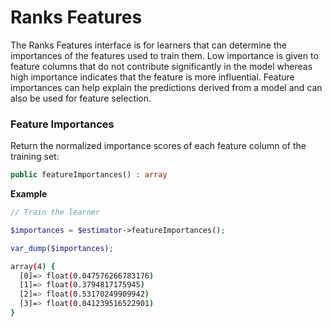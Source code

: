 # Ranks Features
The Ranks Features interface is for learners that can determine the importances of the features used to train them. Low importance is given to feature columns that do not contribute significantly in the model whereas high importance indicates that the feature is more influential. Feature importances can help explain the predictions derived from a model and can also be used for feature selection.

### Feature Importances
Return the normalized importance scores of each feature column of the training set:
```php
public featureImportances() : array
```

**Example**

```php
// Train the learner

$importances = $estimator->featureImportances();

var_dump($importances);
```

```sh
array(4) {
  [0]=> float(0.047576266783176)
  [1]=> float(0.3794817175945)
  [2]=> float(0.53170249909942)
  [3]=> float(0.041239516522901)
}
```
